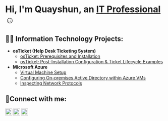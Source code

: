 <h1>Hi, I'm Quayshun, an <a href="https://www.linkedin.com/in/quayshun-jackson-7b5283234/">IT Professional</a>☺</h1>

<h2>👨‍💻 Information Technology Projects:</h2>

- <b>osTicket (Help Desk Ticketing System)</b>
  - [osTicket: Prerequisites and Installation](https://github.com/qjackson14/osticket-prereqs)
  - [osTicket: Post-Installation Configuration & Ticket Lifecycle Examples](https://github.com/qjackson14/osticket-postinstall)
- <b>Microsoft Azure</b>
  - [Virtual Machine Setup](https://github.com/qjackson14/VMsetup)
   - [Configuring On-premises Active Directory within Azure VMs](https://github.com/qjackson14/adazure)
  - [Inspecting Network Protocols](https://github.com/qjackson14/nsgs)

<h2>🤳Connect with me:</h2>

[<img align="left" alt="Josh | Twitter" width="22px" src="https://cdn.jsdelivr.net/npm/simple-icons@v3/icons/twitter.svg" />][twitter]
[<img align="left" alt="Josh | LinkedIn" width="22px" src="https://cdn.jsdelivr.net/npm/simple-icons@v3/icons/linkedin.svg" />][linkedin]
[<img align="left" alt="Josh | Instagram" width="22px" src="https://cdn.jsdelivr.net/npm/simple-icons@v3/icons/instagram.svg" />][instagram]

[twitter]: https://twitter.com/
[instagram]: https://www.instagram.com/
[linkedin]: https://linkedin.com/in/
